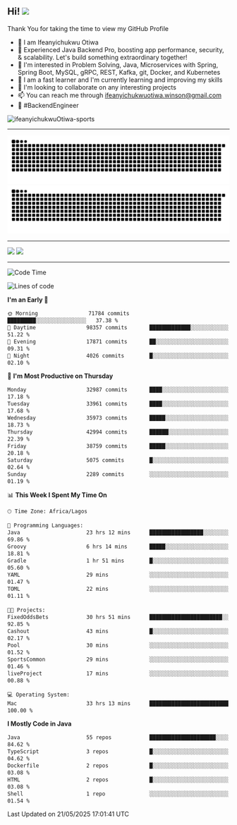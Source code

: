 <!-- BLOG-POST-LIST:START --><!-- BLOG-POST-LIST:END -->

## Hi! <img src="https://media.giphy.com/media/hvRJCLFzcasrR4ia7z/giphy.gif" width="4%"> 

Thank You for taking the time to view my GitHub Profile

- 👋 I am Ifeanyichukwu Otiwa
- 🚀 Experienced Java Backend Pro, boosting app performance, security, & scalability. Let's build something extraordinary together!
- 👀 I'm interested in Problem Solving, Java, Microservices with Spring, Spring Boot, MySQL, gRPC, REST, Kafka, git, Docker, and Kubernetes
- 🌱 I am a fast learner and I'm currently learning and improving my skills
- 💞️ I'm looking to collaborate on any interesting projects
- 📫 You can reach me through ifeanyichukwuotiwa.winson@gmail.com
- 🚀 #BackendEngineer

<p align="left" marginTop="10px"> <img src="https://komarev.com/ghpvc/?username=ifeanyichukwuOtiwa-sports&label=Profile%20views&color=0e75b6&style=for-the-badge" alt="ifeanyichukwuOtiwa-sports" /> </p>

***

<!--🐍📈SNAKEGRAPH / 🌐WEBSITE: https://github.com/Platane/snk -->
![github contribution grid snake animation](https://raw.githubusercontent.com/ifeanyichukwuOtiwa-sports/ifeanyichukwuOtiwa-sports/output/github-contribution-grid-snake-dark.svg#gh-dark-mode-only)![github contribution grid snake animation](https://raw.githubusercontent.com/ifeanyichukwuOtiwa-sports/ifeanyichukwuOtiwa-sports/output/github-contribution-grid-snake.svg#gh-light-mode-only)

***

<p float="left">
  <img float="left" src="https://github-readme-stats.vercel.app/api?username=ifeanyichukwuOtiwa-sports&count_private=true&include_all_commits=true&theme=react&show_icons=true" />
  <img float="right" src="https://github-readme-stats.vercel.app/api/top-langs/?username=ifeanyichukwuOtiwa-sports&layout=compact&show_icons=true&theme=react" /> 
</p>

***



<!--START_SECTION:waka-->
![Code Time](http://img.shields.io/badge/Code%20Time-3%2C716%20hrs%2020%20mins-blue)

![Lines of code](https://img.shields.io/badge/From%20Hello%20World%20I%27ve%20Written-51.7%20million%20lines%20of%20code-blue)

**I'm an Early 🐤** 

```text
🌞 Morning                71784 commits       █████████░░░░░░░░░░░░░░░░   37.38 % 
🌆 Daytime                98357 commits       █████████████░░░░░░░░░░░░   51.22 % 
🌃 Evening                17871 commits       ██░░░░░░░░░░░░░░░░░░░░░░░   09.31 % 
🌙 Night                  4026 commits        █░░░░░░░░░░░░░░░░░░░░░░░░   02.10 % 
```
📅 **I'm Most Productive on Thursday** 

```text
Monday                   32987 commits       ████░░░░░░░░░░░░░░░░░░░░░   17.18 % 
Tuesday                  33961 commits       ████░░░░░░░░░░░░░░░░░░░░░   17.68 % 
Wednesday                35973 commits       █████░░░░░░░░░░░░░░░░░░░░   18.73 % 
Thursday                 42994 commits       ██████░░░░░░░░░░░░░░░░░░░   22.39 % 
Friday                   38759 commits       █████░░░░░░░░░░░░░░░░░░░░   20.18 % 
Saturday                 5075 commits        █░░░░░░░░░░░░░░░░░░░░░░░░   02.64 % 
Sunday                   2289 commits        ░░░░░░░░░░░░░░░░░░░░░░░░░   01.19 % 
```


📊 **This Week I Spent My Time On** 

```text
🕑︎ Time Zone: Africa/Lagos

💬 Programming Languages: 
Java                     23 hrs 12 mins      █████████████████░░░░░░░░   69.86 % 
Groovy                   6 hrs 14 mins       █████░░░░░░░░░░░░░░░░░░░░   18.81 % 
Gradle                   1 hr 51 mins        █░░░░░░░░░░░░░░░░░░░░░░░░   05.60 % 
YAML                     29 mins             ░░░░░░░░░░░░░░░░░░░░░░░░░   01.47 % 
TOML                     22 mins             ░░░░░░░░░░░░░░░░░░░░░░░░░   01.11 % 

🐱‍💻 Projects: 
FixedOddsBets            30 hrs 51 mins      ███████████████████████░░   92.85 % 
Cashout                  43 mins             █░░░░░░░░░░░░░░░░░░░░░░░░   02.17 % 
Pool                     30 mins             ░░░░░░░░░░░░░░░░░░░░░░░░░   01.52 % 
SportsCommon             29 mins             ░░░░░░░░░░░░░░░░░░░░░░░░░   01.46 % 
liveProject              17 mins             ░░░░░░░░░░░░░░░░░░░░░░░░░   00.88 % 

💻 Operating System: 
Mac                      33 hrs 13 mins      █████████████████████████   100.00 % 
```

**I Mostly Code in Java** 

```text
Java                     55 repos            █████████████████████░░░░   84.62 % 
TypeScript               3 repos             █░░░░░░░░░░░░░░░░░░░░░░░░   04.62 % 
Dockerfile               2 repos             █░░░░░░░░░░░░░░░░░░░░░░░░   03.08 % 
HTML                     2 repos             █░░░░░░░░░░░░░░░░░░░░░░░░   03.08 % 
Shell                    1 repo              ░░░░░░░░░░░░░░░░░░░░░░░░░   01.54 % 
```




 Last Updated on 21/05/2025 17:01:41 UTC
<!--END_SECTION:waka-->

<!--
<p align="center">
![trophy](https://github-profile-trophy.vercel.app/?username=ifeanyichukwuOtiwa-sports&theme=onedark) (https://github.com/ryo-ma/github-profile-trophy)
</p>
-->

<!---
ifeanyi-otiwa/ifeanyi-otiwa is a ✨ special ✨ repository because its `README.md` (this file) appears on your GitHub profile.
You can click the Preview link to take a look at your changes.
--->

